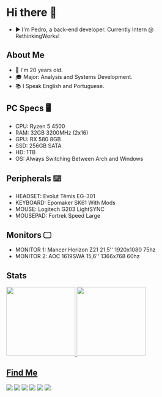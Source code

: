 # Hi there 👋

* ▶️ I'm Pedro, a back-end developer. Currently Intern @ RethinkingWorks!

## About Me
* 👦 I'm 20 years old.
* 🎓 Major: Analysis and Systems Development.
* 📚 I Speak English and Portuguese.

## PC Specs 🖥️
* CPU: Ryzen 5 4500
* RAM: 32GB 3200MHz (2x16)
* GPU: RX 580 8GB
* SSD: 256GB SATA
* HD: 1TB
* OS: Always Switching Between Arch and Windows

## Peripherals ⌨️
* HEADSET: Evolut Têmis EG-301
* KEYBOARD: Epomaker SK61 With Mods
* MOUSE: Logitech G203 LightSYNC
* MOUSEPAD: Fortrek Speed Large

## Monitors 🖵
* MONITOR 1: Mancer Horizon Z21 21.5'' 1920x1080 75hz 
* MONITOR 2: AOC 1619SWA 15,6'' 1366x768 60hz 

## Stats
<div>
  <a href="https://github.com/pkielblock">
  <img height="180em" src="https://github-readme-stats.vercel.app/api?username=pkielblock&show_icons=true&theme=tokyonight&include_all_commits=true&count_private=true"/>
  <img height="180em" src="https://github-readme-stats.vercel.app/api/top-langs/?username=pkielblock&layout=compact&langs_count=7&theme=tokyonight"/>
</div>
  
  ## Find Me
  
<div>
  <a href="https://www.facebook.com/pedrokielblock/" target="_blank"><img src="https://img.shields.io/badge/Facebook-1877F2?style=for-the-badge&logo=facebook&logoColor=white" target="_blank"></a>
  <a href="https://www.instagram.com/pkielblock/" target="_blank"><img src="https://img.shields.io/badge/Instagram-E4405F?style=for-the-badge&logo=instagram&logoColor=white" target="_blank"></a>
  <a href="https://www.twitter.com/pkielblock/" target="_blank"><img src="https://img.shields.io/badge/Twitter-1DA1F2?style=for-the-badge&logo=twitter&logoColor=white" target="_blank"></a>
  <a href="https://www.linkedin.com/in/pedro-kielblock-b541aa1a8/" target="_blank"><img src="https://img.shields.io/badge/LinkedIn-0077B5?style=for-the-badge&logo=linkedin&logoColor=white" target="_blank"></a>
  <a href="https://steamcommunity.com/id/pkielblock/" target="_blank"><img src="https://img.shields.io/badge/Steam-000000?style=for-the-badge&logo=steam&logoColor=white" target="_blank"></a>
  <a href="https://open.spotify.com/user/yezxtmkdzwll9hzitpx62th3x" target="_blank"><img src="https://img.shields.io/badge/Spotify-1ED760?&style=for-the-badge&logo=spotify&logoColor=white" target="_blank"></a>
</div>

